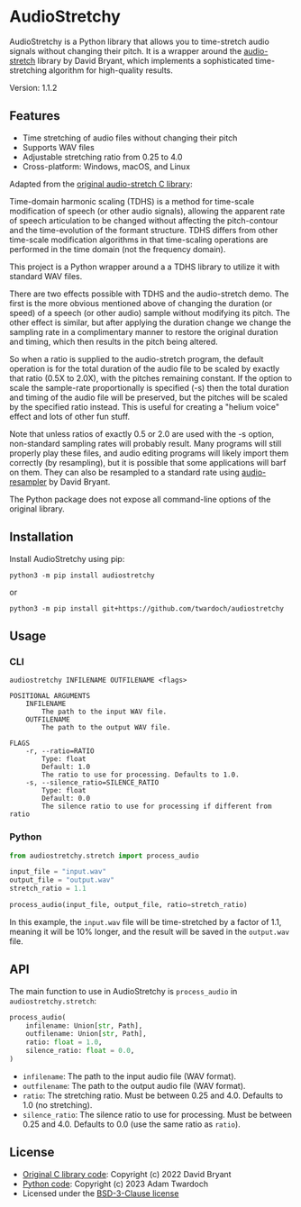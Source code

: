 # AudioStretchy

AudioStretchy is a Python library that allows you to time-stretch audio signals without changing their pitch. It is a wrapper around the [audio-stretch](https://github.com/dbry/audio-stretch) library by David Bryant, which implements a sophisticated time-stretching algorithm for high-quality results. 

Version: 1.1.2

## Features

- Time stretching of audio files without changing their pitch
- Supports WAV files
- Adjustable stretching ratio from 0.25 to 4.0
- Cross-platform: Windows, macOS, and Linux

Adapted from the [original audio-stretch C library](https://github.com/dbry/audio-stretch): 

Time-domain harmonic scaling (TDHS) is a method for time-scale
modification of speech (or other audio signals), allowing the apparent
rate of speech articulation to be changed without affecting the
pitch-contour and the time-evolution of the formant structure. TDHS
differs from other time-scale modification algorithms in that
time-scaling operations are performed in the time domain (not the
frequency domain).

This project is a Python wrapper around a a TDHS library to utilize it with standard WAV files. 

There are two effects possible with TDHS and the audio-stretch demo. The
first is the more obvious mentioned above of changing the duration (or
speed) of a speech (or other audio) sample without modifying its pitch.
The other effect is similar, but after applying the duration change we
change the sampling rate in a complimentary manner to restore the original
duration and timing, which then results in the pitch being altered.

So when a ratio is supplied to the audio-stretch program, the default
operation is for the total duration of the audio file to be scaled by
exactly that ratio (0.5X to 2.0X), with the pitches remaining constant.
If the option to scale the sample-rate proportionally is specified (-s)
then the total duration and timing of the audio file will be preserved,
but the pitches will be scaled by the specified ratio instead. This is
useful for creating a "helium voice" effect and lots of other fun stuff.

Note that unless ratios of exactly 0.5 or 2.0 are used with the -s option,
non-standard sampling rates will probably result. Many programs will still
properly play these files, and audio editing programs will likely import
them correctly (by resampling), but it is possible that some applications
will barf on them. They can also be resampled to a standard rate using
[audio-resampler](https://github.com/dbry/audio-resampler) by David Bryant. 

The Python package does not expose all command-line options of the original library. 

## Installation

Install AudioStretchy using pip:

```
python3 -m pip install audiostretchy
```

or

```
python3 -m pip install git+https://github.com/twardoch/audiostretchy
```

## Usage

### CLI

```
audiostretchy INFILENAME OUTFILENAME <flags>

POSITIONAL ARGUMENTS
    INFILENAME
        The path to the input WAV file.
    OUTFILENAME
        The path to the output WAV file.

FLAGS
    -r, --ratio=RATIO
        Type: float
        Default: 1.0
        The ratio to use for processing. Defaults to 1.0.
    -s, --silence_ratio=SILENCE_RATIO
        Type: float
        Default: 0.0
        The silence ratio to use for processing if different from ratio
```

### Python

```python
from audiostretchy.stretch import process_audio

input_file = "input.wav"
output_file = "output.wav"
stretch_ratio = 1.1

process_audio(input_file, output_file, ratio=stretch_ratio)
```

In this example, the `input.wav` file will be time-stretched by a factor of 1.1, meaning it will be 10% longer, and the result will be saved in the `output.wav` file.

## API

The main function to use in AudioStretchy is `process_audio` in `audiostretchy.stretch`:

```python
process_audio(
    infilename: Union[str, Path],
    outfilename: Union[str, Path],
    ratio: float = 1.0,
    silence_ratio: float = 0.0,
)
```

- `infilename`: The path to the input audio file (WAV format).
- `outfilename`: The path to the output audio file (WAV format).
- `ratio`: The stretching ratio. Must be between 0.25 and 4.0. Defaults to 1.0 (no stretching).
- `silence_ratio`: The silence ratio to use for processing. Must be between 0.25 and 4.0. Defaults to 0.0 (use the same ratio as `ratio`).

## License

- [Original C library code](https://github.com/dbry/audio-stretch): Copyright (c) 2022 David Bryant
- [Python code](https://github.com/twardoch/audiostretchy): Copyright (c) 2023 Adam Twardoch
- Licensed under the [BSD-3-Clause license](./LICENSE.txt)
